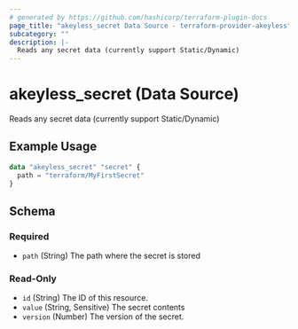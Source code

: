 ```yaml
---
# generated by https://github.com/hashicorp/terraform-plugin-docs
page_title: "akeyless_secret Data Source - terraform-provider-akeyless"
subcategory: ""
description: |-
  Reads any secret data (currently support Static/Dynamic)
---
```


# akeyless_secret (Data Source)

Reads any secret data (currently support Static/Dynamic)

## Example Usage

```terraform
data "akeyless_secret" "secret" {
  path = "terraform/MyFirstSecret"
}
```

<!-- schema generated by tfplugindocs -->
## Schema

### Required

- `path` (String) The path where the secret is stored

### Read-Only

- `id` (String) The ID of this resource.
- `value` (String, Sensitive) The secret contents
- `version` (Number) The version of the secret.


